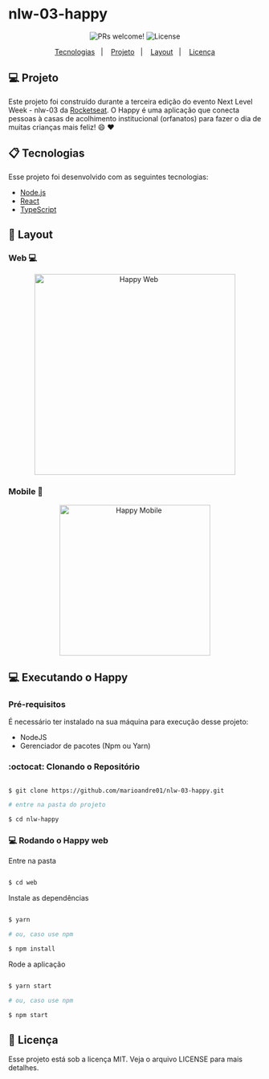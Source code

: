 # nlw-03-happy

<p align="center">
 <img src="https://img.shields.io/static/v1?label=PRs&message=welcome&color=15C3D6&labelColor=000000" alt="PRs welcome!" />

  <img alt="License" src="https://img.shields.io/static/v1?label=license&message=MIT&color=15C3D6&labelColor=000000">
</p>

<p align="center">
  <a href="#-tecnologias">Tecnologias</a>&nbsp;&nbsp;&nbsp;|&nbsp;&nbsp;&nbsp;
  <a href="#-projeto">Projeto</a>&nbsp;&nbsp;&nbsp;|&nbsp;&nbsp;&nbsp;
  <a href="#-layout">Layout</a>&nbsp;&nbsp;&nbsp;|&nbsp;&nbsp;&nbsp;
  <a href="#memo-licença">Licença</a>
</p>

## 💻 Projeto
Este projeto foi construído durante a terceira edição do evento Next Level Week - nlw-03 da [Rocketseat](https://rocketseat.com.br/).
O Happy é uma aplicação que conecta pessoas à casas de acolhimento institucional (orfanatos) para fazer o dia de muitas crianças mais feliz! 😄 :heart:

## 📋 Tecnologias

Esse projeto foi desenvolvido com as seguintes tecnologias:

- [Node.js](https://nodejs.org/en/)
- [React](https://reactjs.org)
- [TypeScript](https://www.typescriptlang.org/)
<!-- - [React Native](https://facebook.github.io/react-native/) -->
<!-- - [Expo](https://expo.io/) -->

## 🎨 Layout

### Web 💻

<p align="center">
  <img alt="Happy Web" title="Happy Web" src="./assets/landing.png" width="400px">
</p>

### Mobile 📱

<p align="center">
  <img alt="Happy Mobile" title="Happy Mobile" src="./assets/splash-screen-mobile.png" width="300px">
</p>

## 💻 Executando o Happy

### Pré-requisitos

É necessário ter instalado na sua máquina para execução desse projeto:
- NodeJS
- Gerenciador de pacotes (Npm ou Yarn) 


### :octocat: Clonando o Repositório

```bash

$ git clone https://github.com/marioandre01/nlw-03-happy.git

# entre na pasta do projeto

$ cd nlw-happy

```
### 💻 Rodando o Happy web

Entre na pasta

```bash

$ cd web

```
Instale as dependências

```bash

$ yarn

# ou, caso use npm

$ npm install

```

Rode a aplicação

```bash

$ yarn start

# ou, caso use npm

$ npm start

```


## :memo: Licença

Esse projeto está sob a licença MIT. Veja o arquivo LICENSE para mais detalhes.

